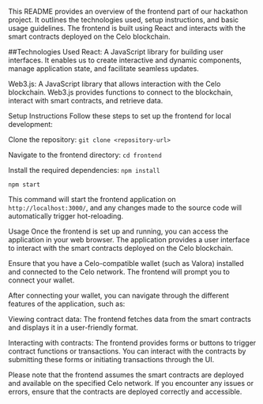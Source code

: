 This README provides an overview of the frontend part of our hackathon project. It outlines the technologies used, setup instructions, and basic usage guidelines. The frontend is built using React and interacts with the smart contracts deployed on the Celo blockchain.

##Technologies Used
React: A JavaScript library for building user interfaces. It enables us to create interactive and dynamic components, manage application state, and facilitate seamless updates.

Web3.js: A JavaScript library that allows interaction with the Celo blockchain. Web3.js provides functions to connect to the blockchain, interact with smart contracts, and retrieve data.

Setup Instructions
Follow these steps to set up the frontend for local development:

Clone the repository:
```git clone <repository-url>```

Navigate to the frontend directory:
```cd frontend```

Install the required dependencies:
```npm install```

```npm start```

This command will start the frontend application on ```http://localhost:3000/```, and any changes made to the source code will automatically trigger hot-reloading.

Usage
Once the frontend is set up and running, you can access the application in your web browser. The application provides a user interface to interact with the smart contracts deployed on the Celo blockchain.

Ensure that you have a Celo-compatible wallet (such as Valora) installed and connected to the Celo network. The frontend will prompt you to connect your wallet.

After connecting your wallet, you can navigate through the different features of the application, such as:

Viewing contract data: The frontend fetches data from the smart contracts and displays it in a user-friendly format.

Interacting with contracts: The frontend provides forms or buttons to trigger contract functions or transactions. You can interact with the contracts by submitting these forms or initiating transactions through the UI.

Please note that the frontend assumes the smart contracts are deployed and available on the specified Celo network. If you encounter any issues or errors, ensure that the contracts are deployed correctly and accessible.
